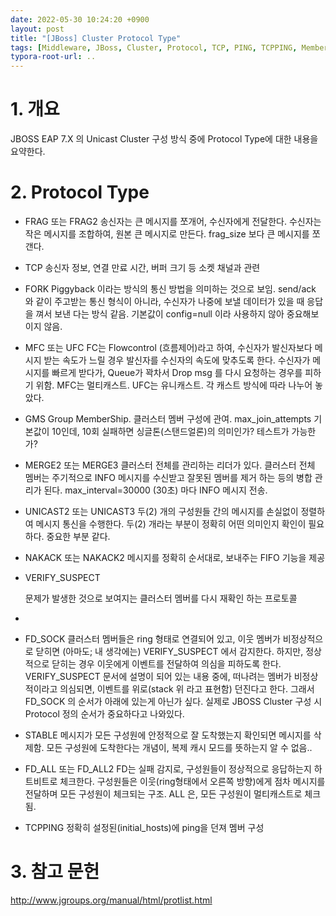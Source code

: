 ```yaml
---
date: 2022-05-30 10:24:20 +0900
layout: post
title: "[JBoss] Cluster Protocol Type"
tags: [Middleware, JBoss, Cluster, Protocol, TCP, PING, TCPPING, Member, Session]
typora-root-url: ..
---
```



# 1. 개요

JBOSS EAP 7.X 의 Unicast Cluster 구성 방식 중에 Protocol Type에 대한 내용을 요약한다.



# 2. Protocol Type

* FRAG 또는 FRAG2
송신자는 큰 메시지를 쪼개어, 수신자에게 전달한다.
수신자는 작은 메시지를 조합하여, 원본 큰 메시지로 만든다.
frag_size 보다 큰 메시지를 쪼갠다.



* TCP
  송신자 정보, 연결 만료 시간, 버퍼 크기 등 소켓 채널과 관련



* FORK
  Piggyback 이라는 방식의 통신 방법을 의미하는 것으로 보임.
  send/ack 와 같이 주고받는 통신 형식이 아니라, 수신자가 나중에 보낼 데이터가 있을 때
  응답을 껴서 보낸 다는 방식 같음.
  기본값이 config=null 이라 사용하지 않아 중요해보이지 않음.



* MFC 또는 UFC
  FC는 Flowcontrol (흐름제어)라고 하여, 수신자가 발신자보다 메시지 받는 속도가 느릴 경우 발신자를 수신자의 속도에 맞추도록 한다.
  수신자가 메시지를 빠르게 받다가, Queue가 꽉차서 Drop msg 를 다시 요청하는 경우를 피하기 위함.
  MFC는 멀티캐스트. UFC는 유니캐스트. 각 캐스트 방식에 따라 나누어 놓았다.



* GMS
  Group MemberShip.
  클러스터 멤버 구성에 관여.
  max_join_attempts 기본값이 10인데, 10회 실패하면 싱글톤(스탠드얼론)의 의미인가? 테스트가 가능한가?



* MERGE2 또는 MERGE3
  클러스터 전체를 관리하는 리더가 있다.
  클러스터 전체 멤버는 주기적으로 INFO 메시지를 수신받고 잘못된 멤버를 제거 하는 등의 병합 관리가 된다.
  max_interval=30000 (30초) 마다 INFO 메시지 전송.



* UNICAST2 또는 UNICAST3
  두(2) 개의 구성원들 간의 메시지를 손실없이 정렬하여 메시지 통신을 수행한다.
  두(2) 개라는 부분이 정확히 어떤 의미인지 확인이 필요하다.
  중요한 부분 같다.



* NAKACK 또는 NAKACK2
  메시지를 정확히 순서대로, 보내주는 FIFO 기능을 제공



* VERIFY_SUSPECT

  문제가 발생한 것으로 보여지는 클러스터 멤버를 다시 재확인 하는 프로토콜

* 

* FD_SOCK
  클러스터 멤버들은 ring 형태로 연결되어 있고, 이웃 멤버가 비정상적으로 닫히면
  (아마도; 내 생각에는) VERIFY_SUSPECT 에서 감지한다.
  하지만, 정상적으로 닫히는 경우 이웃에게 이벤트를 전달하여 의심을 피하도록 한다.
  VERIFY_SUSPECT 문서에 설명이 되어 있는 내용 중에,
  떠나려는 멤버가 비정상적이라고 의심되면, 이벤트를 위로(stack 위 라고 표현함) 던진다고 한다.
  그래서 FD_SOCK 의 순서가 아래에 있는게 아닌가 싶다.
  실제로 JBOSS Cluster 구성 시 Protocol 정의 순서가 중요하다고 나와있다.



* STABLE
  메시지가 모든 구성원에 안정적으로 잘 도착했는지 확인되면 메시지를 삭제함.
  모든 구성원에 도착한다는 개념이, 복제 캐시 모드를 뜻하는지 알 수 없음..



* FD_ALL 또는 FD_ALL2
  FD는 실패 감지로, 구성원들이 정상적으로 응답하는지 하트비트로 체크한다.
  구성원들은 이웃(ring형태에서 오른쪽 방향)에게 점차 메시지를 전달하며 모든 구성원이 체크되는 구조.
  ALL 은, 모든 구성원이 멀티캐스트로 체크됨.



* TCPPING
  정확히 설정된(initial_hosts)에 ping을 던져 멤버 구성



# 3. 참고 문헌

http://www.jgroups.org/manual/html/protlist.html
